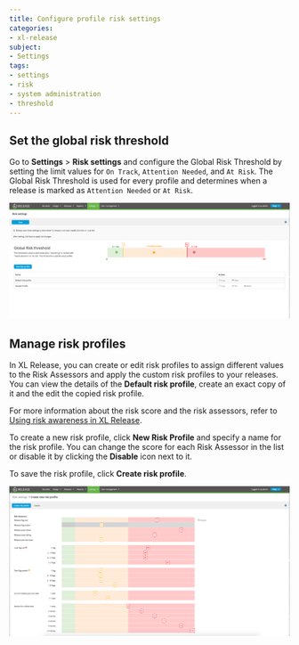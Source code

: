 ```yaml
---
title: Configure profile risk settings
categories:
- xl-release
subject:
- Settings
tags:
- settings
- risk
- system administration
- threshold
---
```


## Set the global risk threshold

Go to **Settings** > **Risk settings** and configure the Global Risk Threshold by setting the limit values for `On Track`, `Attention Needed`, and `At Risk`. The Global Risk Threshold is used for every profile and determines when a release is marked
as `Attention Needed` or `At Risk`.

![Global Risk Threshold](../images/global-risk-threshold.png)

## Manage risk profiles

In XL Release, you can create or edit risk profiles to assign different values to the Risk Assessors and apply the custom risk profiles to your releases. You can view the details of the **Default risk profile**, create an exact copy of it and the edit the copied risk profile.

For more information about the risk score and the risk assessors, refer to [Using risk awareness in XL Release](/xl-release/how-to/using-the-risk-aware-view.html).

To create a new risk profile, click **New Risk Profile** and specify a name for the risk profile. You can change the score for each Risk Assessor in the list or disable it by clicking the **Disable** icon next to it.

To save the risk profile, click **Create risk profile**.

![Create risk profile](../images/new-risk-profile.png)
